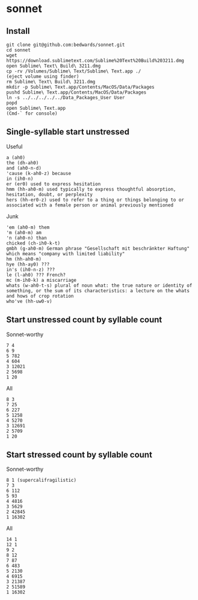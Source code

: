 # sonnet

## Install

```
git clone git@github.com:bedwards/sonnet.git
cd sonnet
wget https://download.sublimetext.com/Sublime%20Text%20Build%203211.dmg
open Sublime\ Text\ Build\ 3211.dmg
cp -rv /Volumes/Sublime\ Text/Sublime\ Text.app ./
(eject volume using finder)
rm Sublime\ Text\ Build\ 3211.dmg
mkdir -p Sublime\ Text.app/Contents/MacOS/Data/Packages
pushd Sublime\ Text.app/Contents/MacOS/Data/Packages
ln -s ../../../../../Data_Packages_User User
popd
open Sublime\ Text.app
(Cmd-` for console)
```

## Single-syllable start unstressed

Useful

    a (ah0)
    the (dh-ah0)
    and (ah0-n-d)
    'cause (k-ah0-z) because
    in (ih0-n)
    er (er0) used to express hesitation
    hmm (hh-ah0-m) used typically to express thoughtful absorption, hesitation, doubt, or perplexity
    hers (hh-er0-z) used to refer to a thing or things belonging to or associated with a female person or animal previously mentioned

Junk

    'em (ah0-m) them
    'm (ah0-m) am
    'n (ah0-n) than
    chicked (ch-ih0-k-t)
    gmbh (g-ah0-m) German phrase "Gesellschaft mit beschränkter Haftung" which means "company with limited liability"
    hm (hh-ah0-m)
    hye (hh-ay0) ???
    in's (ih0-n-z) ???
    le (l-ah0) ??? French?
    mc (m-ih0-k) a miscarriage
    whats (w-ah0-t-s) plural of noun what: the true nature or identity of something, or the sum of its characteristics: a lecture on the whats and hows of crop rotation
    who've (hh-uw0-v)

## Start unstressed count by syllable count

Sonnet-worthy

    7 4
    6 9
    5 782
    4 604
    3 12021
    2 5698
    1 20

All

    8 3
    7 25
    6 227
    5 1258
    4 5270
    3 12691
    2 5709
    1 20

## Start stressed count by syllable count

Sonnet-worthy

    8 1 (supercalifragilistic)
    7 3
    6 112
    5 93
    4 4816
    3 5629
    2 42845
    1 16302

All

    14 1
    12 1
    9 2
    8 12
    7 87
    6 483
    5 2130
    4 6915
    3 21387
    2 51589
    1 16302
